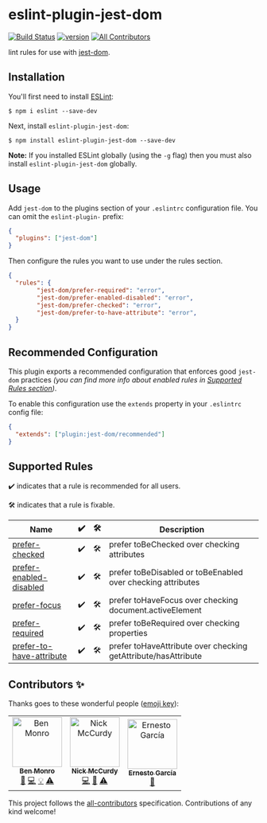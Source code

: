 # eslint-plugin-jest-dom
[![Build Status](https://travis-ci.org/testing-library/eslint-plugin-jest-dom.svg?branch=master)](https://travis-ci.org/testing-library/eslint-plugin-jest-dom)
[![version][version-badge]][package]
[![All Contributors](https://img.shields.io/badge/all_contributors-3-orange.svg?style=flat-square)](#contributors)

lint rules for use with [jest-dom](https://github.com/testing-library/jest-dom).

## Installation

You'll first need to install [ESLint](http://eslint.org):

```
$ npm i eslint --save-dev
```

Next, install `eslint-plugin-jest-dom`:

```
$ npm install eslint-plugin-jest-dom --save-dev
```

**Note:** If you installed ESLint globally (using the `-g` flag) then you must also install `eslint-plugin-jest-dom` globally.

## Usage

Add `jest-dom` to the plugins section of your `.eslintrc` configuration file. You can omit the `eslint-plugin-` prefix:

```json
{
  "plugins": ["jest-dom"]
}
```

Then configure the rules you want to use under the rules section.

```json
{
  "rules": {
        "jest-dom/prefer-required": "error",
        "jest-dom/prefer-enabled-disabled": "error",
        "jest-dom/prefer-checked": "error",
        "jest-dom/prefer-to-have-attribute": "error",
  }
}
```

## Recommended Configuration

This plugin exports a recommended configuration that enforces good
`jest-dom` practices _(you can find more info about enabled rules
in [Supported Rules section](#supported-rules))_.

To enable this configuration use the `extends` property in your
`.eslintrc` config file:

```json
{
  "extends": ["plugin:jest-dom/recommended"]
}
```

## Supported Rules

✔️ indicates that a rule is recommended for all users.

🛠 indicates that a rule is fixable.

<!-- __BEGIN AUTOGENERATED TABLE__ -->
Name | ✔️ | 🛠 | Description
----- | ----- | ----- | -----
[prefer-checked](https://github.com/testing-library/eslint-plugin-jest-dom/blob/master/docs/rules/prefer-checked.md) | ✔️ | 🛠 | prefer toBeChecked over checking attributes
[prefer-enabled-disabled](https://github.com/testing-library/eslint-plugin-jest-dom/blob/master/docs/rules/prefer-enabled-disabled.md) | ✔️ | 🛠 | prefer toBeDisabled or toBeEnabled over checking attributes
[prefer-focus](https://github.com/testing-library/eslint-plugin-jest-dom/blob/master/docs/rules/prefer-focus.md) | ✔️ | 🛠 | prefer toHaveFocus over checking document.activeElement
[prefer-required](https://github.com/testing-library/eslint-plugin-jest-dom/blob/master/docs/rules/prefer-required.md) | ✔️ | 🛠 | prefer toBeRequired over checking properties
[prefer-to-have-attribute](https://github.com/testing-library/eslint-plugin-jest-dom/blob/master/docs/rules/prefer-to-have-attribute.md) | ✔️ | 🛠 | prefer toHaveAttribute over checking  getAttribute/hasAttribute 
<!-- __END AUTOGENERATED TABLE__ -->

## Contributors ✨

Thanks goes to these wonderful people ([emoji key](https://allcontributors.org/docs/en/emoji-key)):

<!-- ALL-CONTRIBUTORS-LIST:START - Do not remove or modify this section -->
<!-- prettier-ignore -->
<table>
  <tr>
    <td align="center"><a href="https://github.com/benmonro"><img src="https://avatars3.githubusercontent.com/u/399236?v=4" width="100px;" alt="Ben Monro"/><br /><sub><b>Ben Monro</b></sub></a><br /><a href="https://github.com/testing-library/eslint-plugin-jest-dom/commits?author=benmonro" title="Documentation">📖</a> <a href="https://github.com/testing-library/eslint-plugin-jest-dom/commits?author=benmonro" title="Code">💻</a> <a href="#example-benmonro" title="Examples">💡</a> <a href="https://github.com/testing-library/eslint-plugin-jest-dom/commits?author=benmonro" title="Tests">⚠️</a></td>
    <td align="center"><a href="https://nickmccurdy.com/"><img src="https://avatars0.githubusercontent.com/u/927220?v=4" width="100px;" alt="Nick McCurdy"/><br /><sub><b>Nick McCurdy</b></sub></a><br /><a href="https://github.com/testing-library/eslint-plugin-jest-dom/commits?author=nickmccurdy" title="Code">💻</a> <a href="https://github.com/testing-library/eslint-plugin-jest-dom/commits?author=nickmccurdy" title="Documentation">📖</a> <a href="https://github.com/testing-library/eslint-plugin-jest-dom/commits?author=nickmccurdy" title="Tests">⚠️</a></td>
    <td align="center"><a href="https://twitter.com/gnapse"><img src="https://avatars0.githubusercontent.com/u/15199?v=4" width="100px;" alt="Ernesto García"/><br /><sub><b>Ernesto García</b></sub></a><br /><a href="https://github.com/testing-library/eslint-plugin-jest-dom/commits?author=gnapse" title="Documentation">📖</a></td>
  </tr>
</table>

<!-- ALL-CONTRIBUTORS-LIST:END -->

This project follows the [all-contributors](https://github.com/all-contributors/all-contributors) specification. Contributions of any kind welcome!

[package]: https://www.npmjs.com/package/eslint-plugin-jest-dom
[version-badge]: https://img.shields.io/npm/v/eslint-plugin-jest-dom.svg?style=flat-square
